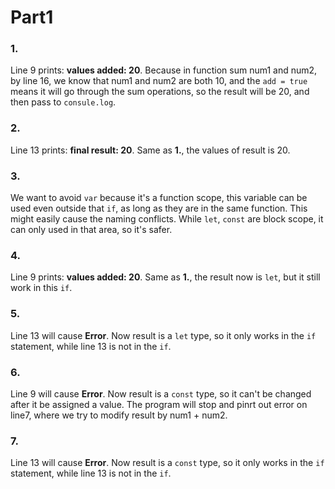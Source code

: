 # Part1

### 1. 
Line 9 prints: **values added: 20**. Because in function sum num1 and num2, by line 16, we know that num1 and num2 are both 10, and the `add = true` means it will go through the sum operations, so the result will be 20, and then pass to `consule.log`. 
### 2. 
Line 13 prints: **final result: 20**. Same as **1.**, the values of result is 20. 
### 3. 
We want to avoid `var` because it's a function scope, this variable can be used even outside that `if`, as long as they are in the same function. This might easily cause the naming conflicts. While `let`, `const` are block scope, it can only used in that area, so it's safer.
### 4. 
Line 9 prints: **values added: 20**. Same as **1.**, the result now is `let`, but it still work in this `if`.
### 5. 
Line 13 will cause **Error**. Now result is a `let` type, so it only works in the `if` statement, while line 13 is not in the `if`.
### 6. 
Line 9 will cause **Error**. Now result is a `const` type, so it can't be changed after it be assigned a value. The program will stop and pinrt out error on line7, where we try to modify result by num1 + num2. 
### 7. 
Line 13 will cause **Error**. Now result is a `const` type, so it only works in the `if` statement, while line 13 is not in the `if`.